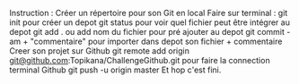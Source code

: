 Instruction :
Créer un répertoire pour son Git en local
Faire sur terminal :
git init pour créer un depot
git status pour voir quel fichier peut être intégrer au depot
git add . ou add nom du fichier pour pré ajouter au depot
git commit -am + "commentaire" pour importer dans depot son fichier + commentaire
Creer son projet sur Github
git remote add origin git@github.com:Topikana/ChallengeGithub.git pour faire la connection terminal Github
git push -u origin master
Et hop c'est fini.

